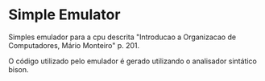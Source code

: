 # Simple Emulator
Simples emulador para a cpu descrita "Introducao a Organizacao de Computadores, Mário Monteiro" p. 201.

O código utilizado pelo emulador é gerado utilizando o analisador sintático bison.
